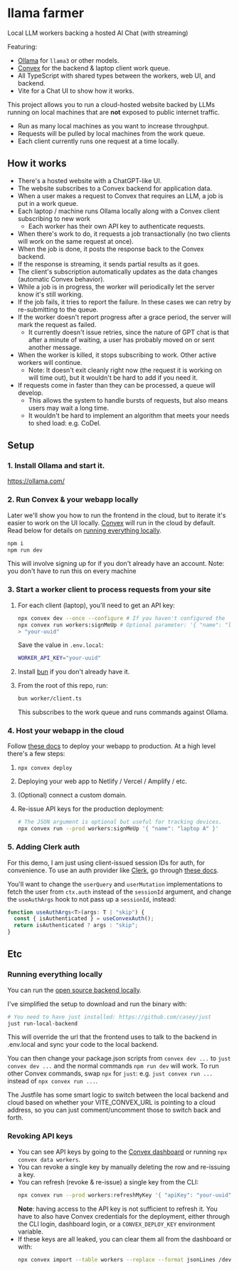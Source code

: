 # llama farmer

Local LLM workers backing a hosted AI Chat (with streaming)

Featuring:

- [Ollama](https://ollama.com/) for `llama3` or other models.
- [Convex](https://convex.dev/) for the backend & laptop client work queue.
- All TypeScript with shared types between the workers, web UI, and backend.
- Vite for a Chat UI to show how it works.

This project allows you to run a cloud-hosted website backed by LLMs running on
local machines that are **not** exposed to public internet traffic.

- Run as many local machines as you want to increase throughput.
- Requests will be pulled by local machines from the work queue.
- Each client currently runs one request at a time locally.

## How it works

- There's a hosted website with a ChatGPT-like UI.
- The website subscribes to a Convex backend for application data.
- When a user makes a request to Convex that requires an LLM, a job is put in a work queue.
- Each laptop / machine runs Ollama locally along with a Convex client subscribing to new work
  - Each worker has their own API key to authenticate requests.
- When there's work to do, it requests a job transactionally (no two clients will work on the same request at once).
- When the job is done, it posts the response back to the Convex backend.
- If the response is streaming, it sends partial results as it goes.
- The client's subscription automatically updates as the data changes (automatic Convex behavior).
- While a job is in progress, the worker will periodically let the server know it's still working.
- If the job fails, it tries to report the failure. In these cases we can retry by re-submitting to the queue.
- If the worker doesn't report progress after a grace period, the server will mark the request as failed.
  - It currently doesn't issue retries, since the nature of GPT chat is that after
    a minute of waiting, a user has probably moved on or sent another message.
- When the worker is killed, it stops subscribing to work. Other active workers will continue.
  - Note: It doesn't exit cleanly right now (the request it is working on will time out),
    but it wouldn't be hard to add if you need it.
- If requests come in faster than they can be processed, a queue will develop.
  - This allows the system to handle bursts of requests, but also means users may wait a long time.
  - It wouldn't be hard to implement an algorithm that meets your needs to shed load: e.g. CoDel.

## Setup

### 1. Install Ollama and start it.

https://ollama.com/

### 2. Run Convex & your webapp locally

Later we'll show you how to run the frontend in the cloud, but to iterate it's
easier to work on the UI locally. [Convex](https://convex.dev) will run in the
cloud by default. Read below for details on
[running everything locally](#running-everything-locally).

```sh
npm i
npm run dev
```

This will involve signing up for if you don't already have an account.
Note: you don't have to run this on every machine

### 3. Start a worker client to process requests from your site

1. For each client (laptop), you'll need to get an API key:

   ```sh
   npx convex dev --once --configure # If you haven't configured the
   npx convex run workers:signMeUp # Optional parameter: '{ "name": "laptop A" }'
   > "your-uuid"
   ```

   Save the value in `.env.local`:

   ```sh
   WORKER_API_KEY="your-uuid"
   ```

2. Install [bun](https://bun.sh) if you don't already have it.

3. From the root of this repo, run:
   ```sh
   bun worker/client.ts
   ```
   This subscribes to the work queue and runs commands against Ollama.

### 4. Host your webapp in the cloud

Follow [these docs](https://docs.convex.dev/production) to deploy your webapp
to production. At a high level there's a few steps:

1. `npx convex deploy`
2. Deploying your web app to Netlify / Vercel / Amplify / etc.
3. (Optional) connect a custom domain.
4. Re-issue API keys for the production deployment:

   ```sh
   # The JSON argument is optional but useful for tracking devices.
   npx convex run --prod workers:signMeUp '{ "name": "laptop A" }'
   ```

### 5. Adding Clerk auth

For this demo, I am just using client-issued session IDs for auth, for convenience.
To use an auth provider like [Clerk](https://clerk.com/), go through
[these docs](https://docs.convex.dev/auth/clerk).

You'll want to change the `userQuery` and `userMutation` implementations to fetch
the user from `ctx.auth` instead of the `sessionId` argument,
and change the `useAuthArgs` hook to not pass up a `sessionId`, instead:

```ts
function useAuthArgs<T>(args: T | "skip") {
  const { isAuthenticated } = useConvexAuth();
  return isAuthenticated ? args : "skip";
}
```

## Etc

### Running everything locally

You can run the [open source backend locally](https://stack.convex.dev/developing-with-the-oss-backend).

I've simplified the setup to download and run the binary with:

```sh
# You need to have just installed: https://github.com/casey/just
just run-local-backend
```

This will override the url that the frontend uses to talk to the backend in .env.local
and sync your code to the local backend.

You can then change your package.json scripts from `convex dev ...` to `just convex dev ...` and
the normal commands `npm run dev` will work. To run other Convex commands, swap `npx` for `just`:
e.g. `just convex run ...` instead of `npx convex run ...`.

The Justfile has some smart logic to switch between the local backend and cloud based on whether
your VITE_CONVEX_URL is pointing to a cloud address, so you can just comment/uncomment those
to switch back and forth.

### Revoking API keys

- You can see API keys by going to the [Convex dashboard](https://dashboard.convex.dev/)
  or running `npx convex data workers`.
- You can revoke a single key by manually deleting the row and re-issuing a key.
- You can refresh (revoke & re-issue) a single key from the CLI:
  ```sh
  npx convex run --prod workers:refreshMyKey '{ "apiKey": "your-uuid" }'
  ```
  **Note**: having access to the API key is not sufficient to refresh it. You have to
  also have Convex credentials for the deployment, either through the CLI login,
  dashboard login, or a `CONVEX_DEPLOY_KEY` environment variable.
- If these keys are all leaked, you can clear them all from the dashboard or with:
  ```sh
  npx convex import --table workers --replace --format jsonLines /dev/null
  ```
